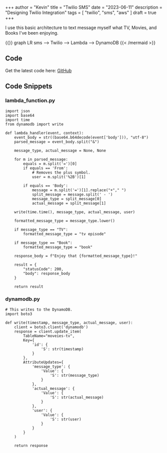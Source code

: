 +++
author = "Kevin"
title = "Twilio SMS"
date = "2023-06-11"
description = "Designing Twilio Integration"
tags = [
    "twilio",
    "sms",
    "aws"
]
draft = true
+++

I use this basic architecture to text message myself what TV, Movies, and Books I've been enjoying.

{{<mermaid align="left" theme="neutral" >}}
graph LR
    sms --> Twilio --> Lambda --> DynamoDB
{{< /mermaid >}}

## Code
Get the latest code here: [GitHub](https://github.com/homelabwithkevin)

## Code Snippets
### lambda_function.py
```
import json
import base64
import time
from dynamodb import write

def lambda_handler(event, context):
    event_body = str((base64.b64decode(event['body'])), "utf-8")
    parsed_message = event_body.split("&")

    message_type, actual_message = None, None

    for m in parsed_message:
        equals = m.split('=')[0]
        if equals == 'From':
            # Removes the plus symbol.
            user = m.split('%2B')[1]

        if equals == 'Body':
            message = m.split('=')[1].replace("+"," ")
            split_message = message.split(' - ')
            message_type = split_message[0]
            actual_message = split_message[1]

    write(time.time(), message_type, actual_message, user)

    formatted_message_type = message_type.lower()

    if message_type == "TV":
        formatted_message_type = "tv episode"

    if message_type == "Book":
        formatted_message_type = "book"

    response_body = f"Enjoy that {formatted_message_type}!"

    result = {
        "statusCode": 200,
        "body": response_body
    }

    return result
```
    
### dynamodb.py
    
```
# This writes to the DynamoDB.
import boto3

def write(timestamp, message_type, actual_message, user):
    client = boto3.client('dynamodb')
    response = client.update_item(
        TableName="moveies-tv",
        Key={
            'id': {
                'S': str(timestamp)
            }
        },
        AttributeUpdates={
            'message_type': {
                'Value': {
                    'S': str(message_type)
                }
            },
            'actual_message': {
                'Value': {
                    'S': str(actual_message)
                }
            },
            'user': {
                'Value': {
                    'S': str(user)
                }
            }
        }
    )

    return response
```

